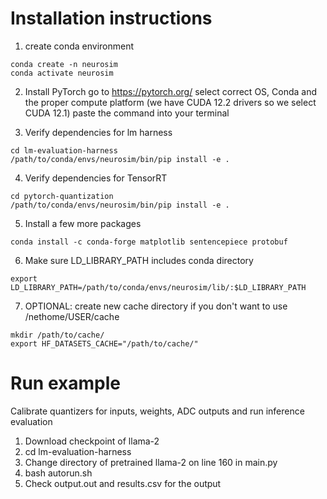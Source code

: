 # Installation instructions
1. create conda environment 
```
conda create -n neurosim
conda activate neurosim
```

2. Install PyTorch
go to https://pytorch.org/
select correct OS, Conda and the proper compute platform (we have CUDA 12.2 drivers so we select CUDA 12.1)
paste the command into your terminal

3. Verify dependencies for lm harness
```
cd lm-evaluation-harness
/path/to/conda/envs/neurosim/bin/pip install -e .
```

4. Verify dependencies for TensorRT
```
cd pytorch-quantization
/path/to/conda/envs/neurosim/bin/pip install -e .
```

5. Install a few more packages
```
conda install -c conda-forge matplotlib sentencepiece protobuf
```

6. Make sure LD_LIBRARY_PATH includes conda directory
```
export LD_LIBRARY_PATH=/path/to/conda/envs/neurosim/lib/:$LD_LIBRARY_PATH
```

7. OPTIONAL: create new cache directory if you don't want to use /nethome/USER/cache

```
mkdir /path/to/cache/
export HF_DATASETS_CACHE="/path/to/cache/"
```

# Run example 
Calibrate quantizers for inputs, weights, ADC outputs and run inference evaluation
1. Download checkpoint of llama-2
2. cd lm-evaluation-harness
3. Change directory of pretrained llama-2 on line 160 in main.py
4. bash autorun.sh
5. Check output.out and results.csv for the output

